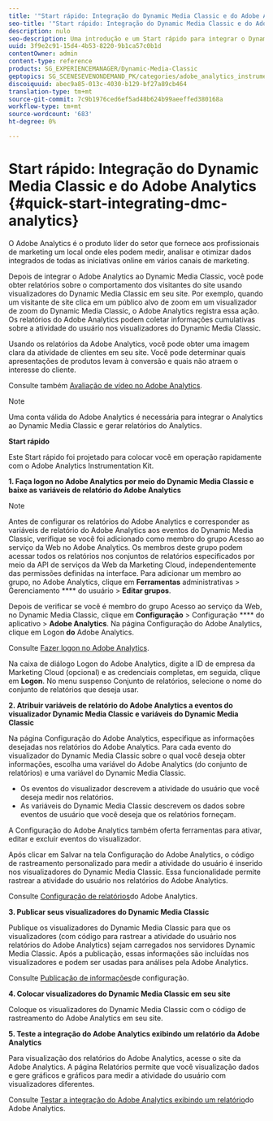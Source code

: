 ```yaml
---
title: '"Start rápido: Integração do Dynamic Media Classic e do Adobe Analytics "'
seo-title: '"Start rápido: Integração do Dynamic Media Classic e do Adobe Analytics "'
description: nulo
seo-description: Uma introdução e um Start rápido para integrar o Dynamic Media Classic e o Adobe Analytics para ajudá-lo a começar a funcionar rapidamente.
uuid: 3f9e2c91-15d4-4b53-8220-9b1ca57c0b1d
contentOwner: admin
content-type: reference
products: SG_EXPERIENCEMANAGER/Dynamic-Media-Classic
geptopics: SG_SCENESEVENONDEMAND_PK/categories/adobe_analytics_instrumentation_kit
discoiquuid: abec9a85-013c-4030-b129-bf27a89cb464
translation-type: tm+mt
source-git-commit: 7c9b1976ced6ef5ad48b624b99aeeffed380168a
workflow-type: tm+mt
source-wordcount: '683'
ht-degree: 0%

---
```



# Start rápido: Integração do Dynamic Media Classic e do Adobe Analytics {#quick-start-integrating-dmc-analytics}

O Adobe Analytics é o produto líder do setor que fornece aos profissionais de marketing um local onde eles podem medir, analisar e otimizar dados integrados de todas as iniciativas online em vários canais de marketing.

Depois de integrar o Adobe Analytics ao Dynamic Media Classic, você pode obter relatórios sobre o comportamento dos visitantes do site usando visualizadores do Dynamic Media Classic em seu site. Por exemplo, quando um visitante de site clica em um público alvo de zoom em um visualizador de zoom do Dynamic Media Classic, o Adobe Analytics registra essa ação. Os relatórios do Adobe Analytics podem coletar informações cumulativas sobre a atividade do usuário nos visualizadores do Dynamic Media Classic.

Usando os relatórios da Adobe Analytics, você pode obter uma imagem clara da atividade de clientes em seu site. Você pode determinar quais apresentações de produtos levam à conversão e quais não atraem o interesse do cliente.

Consulte também [Avaliação de vídeo no Adobe Analytics](https://docs.adobe.com/content/help/en/media-analytics/using/media-overview.html).

>[!NOTE]
>
>Uma conta válida do Adobe Analytics é necessária para integrar o Analytics ao Dynamic Media Classic e gerar relatórios do Analytics.

**Start rápido**

Este Start rápido foi projetado para colocar você em operação rapidamente com o Adobe Analytics Instrumentation Kit.

**1. Faça logon no Adobe Analytics por meio do Dynamic Media Classic e baixe as variáveis de relatório do Adobe Analytics**

>[!NOTE]
>
>Antes de configurar os relatórios do Adobe Analytics e corresponder as variáveis de relatório do Adobe Analytics aos eventos do Dynamic Media Classic, verifique se você foi adicionado como membro do grupo Acesso ao serviço da Web no Adobe Analytics. Os membros deste grupo podem acessar todos os relatórios nos conjuntos de relatórios especificados por meio da API de serviços da Web da Marketing Cloud, independentemente das permissões definidas na interface. Para adicionar um membro ao grupo, no Adobe Analytics, clique em **Ferramentas** administrativas > Gerenciamento **** do usuário > **Editar grupos**.

Depois de verificar se você é membro do grupo Acesso ao serviço da Web, no Dynamic Media Classic, clique em **Configuração** > Configuração **** do aplicativo > **Adobe Analytics**. Na página Configuração do Adobe Analytics, clique em Logon **do** Adobe Analytics.

Consulte [Fazer logon no Adobe Analytics](log-analytics.md#log_in_to_adobe_analytics).

Na caixa de diálogo Logon do Adobe Analytics, digite a ID de empresa da Marketing Cloud (opcional) e as credenciais completas, em seguida, clique em **Logon**. No menu suspenso Conjunto de relatórios, selecione o nome do conjunto de relatórios que deseja usar.

**2. Atribuir variáveis de relatório do Adobe Analytics a eventos do visualizador Dynamic Media Classic e variáveis do Dynamic Media Classic**

Na página Configuração do Adobe Analytics, especifique as informações desejadas nos relatórios do Adobe Analytics. Para cada evento do visualizador do Dynamic Media Classic sobre o qual você deseja obter informações, escolha uma variável do Adobe Analytics (do conjunto de relatórios) e uma variável do Dynamic Media Classic.

* Os eventos do visualizador descrevem a atividade do usuário que você deseja medir nos relatórios.
* As variáveis do Dynamic Media Classic descrevem os dados sobre eventos de usuário que você deseja que os relatórios forneçam.

A Configuração do Adobe Analytics também oferta ferramentas para ativar, editar e excluir eventos do visualizador.

Após clicar em Salvar na tela Configuração do Adobe Analytics, o código de rastreamento personalizado para medir a atividade do usuário é inserido nos visualizadores do Dynamic Media Classic. Essa funcionalidade permite rastrear a atividade do usuário nos relatórios do Adobe Analytics.

Consulte [Configuração de relatórios](configuring-analytics-reports.md#configuring_adobe_analytics_reports)do Adobe Analytics.

**3. Publicar seus visualizadores do Dynamic Media Classic**

Publique os visualizadores do Dynamic Media Classic para que os visualizadores (com código para rastrear a atividade do usuário nos relatórios do Adobe Analytics) sejam carregados nos servidores Dynamic Media Classic. Após a publicação, essas informações são incluídas nos visualizadores e podem ser usadas para análises pela Adobe Analytics.

Consulte [Publicação de informações](publishing-analytics-configuration-information.md#publishing_adobe_analytics_configuration_information)de configuração.

**4. Colocar visualizadores do Dynamic Media Classic em seu site**

Coloque os visualizadores do Dynamic Media Classic com o código de rastreamento do Adobe Analytics em seu site.

**5. Teste a integração do Adobe Analytics exibindo um relatório da Adobe Analytics**

Para visualização dos relatórios do Adobe Analytics, acesse o site da Adobe Analytics. A página Relatórios permite que você visualização dados e gere gráficos e gráficos para medir a atividade do usuário com visualizadores diferentes.

Consulte [Testar a integração do Adobe Analytics exibindo um relatório](testing-integration-viewing-analytics-report.md#testing_the_integration_by_viewing_an_adobe_analytics_report)do Adobe Analytics.

